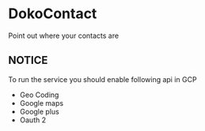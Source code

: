 # DokoContact
Point out where your contacts are

## NOTICE
To run the service you should enable following api in GCP
- Geo Coding
- Google maps
- Google plus
- Oauth 2

